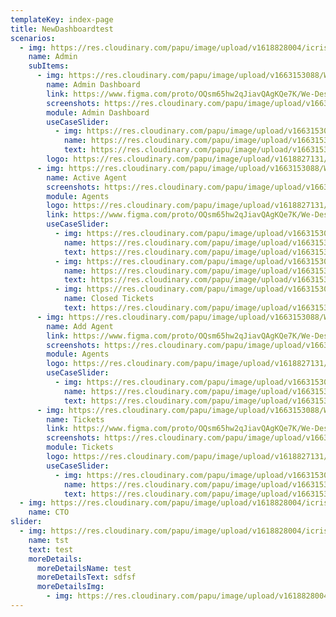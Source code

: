 ```yaml
---
templateKey: index-page
title: NewDashboardtest
scenarios:
  - img: https://res.cloudinary.com/papu/image/upload/v1618828004/icrisat/2General-Director/Director_General_cbam6k.svg
    name: Admin
    subItems:
      - img: https://res.cloudinary.com/papu/image/upload/v1663153088/We%20Desk/We%20Desk%20Admin/Admin%20Dashboard/We_desk_Dash_Board_uxxjlz.png
        name: Admin Dashboard
        link: https://www.figma.com/proto/OQsm65hw2qJiavQAgKQe7K/We-Desk?page-id=0%3A1&node-id=245%3A2796&viewport=121%2C-40%2C0.07&scaling=min-zoom&starting-point-node-id=245%3A2796
        screenshots: https://res.cloudinary.com/papu/image/upload/v1663153088/We%20Desk/We%20Desk%20Admin/Admin%20Dashboard/We_desk_Dash_Board_uxxjlz.png
        module: Admin Dashboard
        useCaseSlider:
          - img: https://res.cloudinary.com/papu/image/upload/v1663153088/We%20Desk/We%20Desk%20Admin/Admin%20Dashboard/We_desk_Dash_Board_uxxjlz.png
            name: https://res.cloudinary.com/papu/image/upload/v1663153088/We%20Desk/We%20Desk%20Admin/Admin%20Dashboard/We_desk_Dash_Board_uxxjlz.png
            text: https://res.cloudinary.com/papu/image/upload/v1663153088/We%20Desk/We%20Desk%20Admin/Admin%20Dashboard/We_desk_Dash_Board_uxxjlz.png
        logo: https://res.cloudinary.com/papu/image/upload/v1618827131/icrisat/1PSDSAdmin/PSDS_Admin_h2rcrg
      - img: https://res.cloudinary.com/papu/image/upload/v1663153088/We%20Desk/We%20Desk%20Admin/Agents/Active_agents_siaz9h.png
        name: Active Agent
        screenshots: https://res.cloudinary.com/papu/image/upload/v1663153088/We%20Desk/We%20Desk%20Admin/Agents/Active_agents_siaz9h.png
        module: Agents
        logo: https://res.cloudinary.com/papu/image/upload/v1618827131/icrisat/1PSDSAdmin/PSDS_Admin_h2rcrg
        link: https://www.figma.com/proto/OQsm65hw2qJiavQAgKQe7K/We-Desk?page-id=0%3A1&node-id=74%3A333&viewport=121%2C-40%2C0.07&scaling=min-zoom&starting-point-node-id=74%3A333&show-proto-sidebar=1
        useCaseSlider:
          - img: https://res.cloudinary.com/papu/image/upload/v1663153088/We%20Desk/We%20Desk%20Admin/Agents/Active_agents_siaz9h.png
            name: https://res.cloudinary.com/papu/image/upload/v1663153088/We%20Desk/We%20Desk%20Admin/Agents/Active_agents_siaz9h.png
            text: https://res.cloudinary.com/papu/image/upload/v1663153088/We%20Desk/We%20Desk%20Admin/Agents/Active_agents_siaz9h.png
          - img: https://res.cloudinary.com/papu/image/upload/v1663153089/We%20Desk/We%20Desk%20Admin/Agents/agent_profile_xsbqmb.png
            name: https://res.cloudinary.com/papu/image/upload/v1663153089/We%20Desk/We%20Desk%20Admin/Agents/agent_profile_xsbqmb.png
            text: https://res.cloudinary.com/papu/image/upload/v1663153089/We%20Desk/We%20Desk%20Admin/Agents/agent_profile_xsbqmb.png
          - img: https://res.cloudinary.com/papu/image/upload/v1663153087/We%20Desk/We%20Desk%20Admin/Tickets/Closed_Tickets_e2igr9.png
            name: Closed Tickets
            text: https://res.cloudinary.com/papu/image/upload/v1663153087/We%20Desk/We%20Desk%20Admin/Tickets/Closed_Tickets_e2igr9.png
      - img: https://res.cloudinary.com/papu/image/upload/v1663153088/We%20Desk/We%20Desk%20Admin/Agents/Add_Agents_ujlfgs.png
        name: Add Agent
        link: https://www.figma.com/proto/OQsm65hw2qJiavQAgKQe7K/We-Desk?page-id=0%3A1&node-id=400%3A601&viewport=121%2C-40%2C0.07&scaling=min-zoom&starting-point-node-id=74%3A333&show-proto-sidebar=1
        screenshots: https://res.cloudinary.com/papu/image/upload/v1663153088/We%20Desk/We%20Desk%20Admin/Agents/Add_Agents_ujlfgs.png
        module: Agents
        logo: https://res.cloudinary.com/papu/image/upload/v1618827131/icrisat/1PSDSAdmin/PSDS_Admin_h2rcrg
        useCaseSlider:
          - img: https://res.cloudinary.com/papu/image/upload/v1663153088/We%20Desk/We%20Desk%20Admin/Agents/Add_Agents_ujlfgs.png
            name: https://res.cloudinary.com/papu/image/upload/v1663153088/We%20Desk/We%20Desk%20Admin/Agents/Add_Agents_ujlfgs.png
            text: https://res.cloudinary.com/papu/image/upload/v1663153088/We%20Desk/We%20Desk%20Admin/Agents/Add_Agents_ujlfgs.png
      - img: https://res.cloudinary.com/papu/image/upload/v1663153088/We%20Desk/We%20Desk%20Admin/Tickets/Tickets_vagli4.png
        name: Tickets
        link: https://www.figma.com/proto/OQsm65hw2qJiavQAgKQe7K/We-Desk?page-id=0%3A1&node-id=511%3A695&viewport=121%2C-40%2C0.07&scaling=min-zoom&starting-point-node-id=74%3A333
        screenshots: https://res.cloudinary.com/papu/image/upload/v1663153088/We%20Desk/We%20Desk%20Admin/Tickets/Tickets_vagli4.png
        module: Tickets
        logo: https://res.cloudinary.com/papu/image/upload/v1618827131/icrisat/1PSDSAdmin/PSDS_Admin_h2rcrg
        useCaseSlider:
          - img: https://res.cloudinary.com/papu/image/upload/v1663153088/We%20Desk/We%20Desk%20Admin/Tickets/Tickets_vagli4.png
            name: https://res.cloudinary.com/papu/image/upload/v1663153088/We%20Desk/We%20Desk%20Admin/Tickets/Tickets_vagli4.png
            text: https://res.cloudinary.com/papu/image/upload/v1663153088/We%20Desk/We%20Desk%20Admin/Tickets/Tickets_vagli4.png
  - img: https://res.cloudinary.com/papu/image/upload/v1618828004/icrisat/2General-Director/Director_General_cbam6k.svg
    name: CTO
slider:
  - img: https://res.cloudinary.com/papu/image/upload/v1618828004/icrisat/2General-Director/Director_General_cbam6k.svg
    name: tst
    text: test
    moreDetails:
      moreDetailsName: test
      moreDetailsText: sdfsf
      moreDetailsImg:
        - img: https://res.cloudinary.com/papu/image/upload/v1618828004/icrisat/2General-Director/Director_General_cbam6k.svg
---
```

